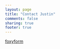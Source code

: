 ```yaml
---
layout: page
title: "Contact Justin"
comments: false
sharing: true
footer: true
---
```

<!-- Do not change the code! -->
<a id="foxyform_embed_link_640409" href="http://www.foxyform.com/">foxyform</a>
<script type="text/javascript">
(function(d, t){
   var g = d.createElement(t),
       s = d.getElementsByTagName(t)[0];
   g.src = "http://www.foxyform.com/js.php?id=640409&sec_hash=da9b77b0d65&width=350px";
   s.parentNode.insertBefore(g, s);
}(document, "script"));
</script>
<!-- Do not change the code! -->